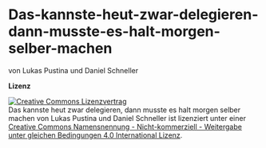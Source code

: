 Das-kannste-heut-zwar-delegieren-dann-musste-es-halt-morgen-selber-machen
=========================================================================

von Lukas Pustina und Daniel Schneller

**Lizenz**

<a rel="license" href="http://creativecommons.org/licenses/by-nc-sa/4.0/"><img alt="Creative Commons Lizenzvertrag" style="border-width:0" src="https://i.creativecommons.org/l/by-nc-sa/4.0/88x31.png" /></a><br /><span xmlns:dct="http://purl.org/dc/terms/" href="http://purl.org/dc/dcmitype/Text" property="dct:title" rel="dct:type">Das kannste heut zwar delegieren, dann musste es halt morgen selber machen</span> von <span xmlns:cc="http://creativecommons.org/ns#" property="cc:attributionName">Lukas Pustina und Daniel Schneller</span> ist lizenziert unter einer <a rel="license" href="http://creativecommons.org/licenses/by-nc-sa/4.0/">Creative Commons Namensnennung - Nicht-kommerziell - Weitergabe unter gleichen Bedingungen 4.0 International Lizenz</a>.


